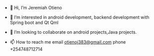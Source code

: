 - 👋 Hi, I’m Jeremiah Otieno
- 👀 I’m interested in android development, backend development with Spring boot and Qt Qml

- 💞️ I’m looking to collaborate on android projects,Java projects.
- 📫 How to reach me email otienoj383@gmail.com phone +254748712714

<!---
motif-j/motif-j is a ✨ special ✨ repository because its `README.md` (this file) appears on your GitHub profile.
You can click the Preview link to take a look at your changes.
--->
